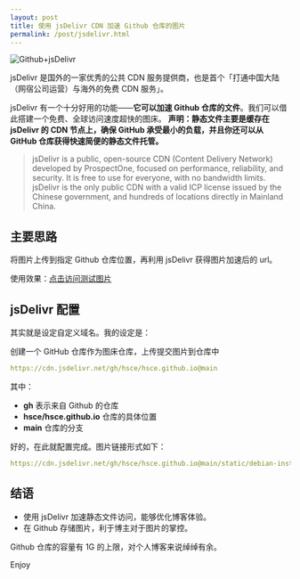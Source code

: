 ```yaml
---
layout: post
title: 使用 jsDelivr CDN 加速 Github 仓库的图片
permalink: /post/jsdelivr.html
---
```


![Github+jsDelivr](https://cdn.jsdelivr.net/gh/hsce/hsce.github.io@main/static/jsdelivr/Github+jsDelivr.png)

jsDelivr 是国外的一家优秀的公共 CDN 服务提供商，也是首个「打通中国大陆（网宿公司运营）与海外的免费 CDN 服务」。

<!--more-->

jsDelivr 有一个十分好用的功能——**它可以加速 Github 仓库的文件**。我们可以借此搭建一个免费、全球访问速度超快的图床。
**声明：静态文件主要是缓存在 jsDelivr 的 CDN 节点上，确保 GitHub 承受最小的负载，并且你还可以从 GitHub 仓库获得快速简便的静态文件托管。**

> jsDelivr is a public, open-source CDN (Content Delivery Network) developed by ProspectOne, focused on performance, reliability, and security. It is free to use for everyone, with no bandwidth limits.
> jsDelivr is the only public CDN with a valid ICP license issued by the Chinese government, and hundreds of locations directly in Mainland China.

## 主要思路

将图片上传到指定 Github 仓库位置，再利用 jsDelivr 获得图片加速后的 url。

使用效果：[点击访问测试图片](https://cdn.jsdelivr.net/gh/hsce/hsce.github.io@main/static/debian-install-nginx-php-mysql/debian-lemp-phpinfo.png)

## jsDelivr 配置

其实就是设定自定义域名。我的设定是：

创建一个 GitHub 仓库作为图床仓库，上传提交图片到仓库中

```yml
https://cdn.jsdelivr.net/gh/hsce/hsce.github.io@main
```

其中：

 - **gh** 表示来自 Github 的仓库
 - **hsce/hsce.github.io** 仓库的具体位置
 - **main** 仓库的分支

好的，在此就配置完成。图片链接形式如下：

```yml
https://cdn.jsdelivr.net/gh/hsce/hsce.github.io@main/static/debian-install-nginx-php-mysql/debian-lemp-phpinfo.png
```

## 结语

 - 使用 jsDelivr 加速静态文件访问，能够优化博客体验。
 - 在 Github 存储图片，利于博主对于图片的掌控。

Github 仓库的容量有 1G 的上限，对个人博客来说绰绰有余。

Enjoy
